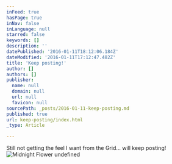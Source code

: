 ```yaml
---
inFeed: true
hasPage: true
inNav: false
inLanguage: null
starred: false
keywords: []
description: ''
datePublished: '2016-01-11T18:12:06.184Z'
dateModified: '2016-01-11T17:12:47.482Z'
title: 'Keep posting!'
author: []
authors: []
publisher:
  name: null
  domain: null
  url: null
  favicon: null
sourcePath: _posts/2016-01-11-keep-posting.md
published: true
url: keep-posting/index.html
_type: Article

---
```

Still not getting the feel I want from the Grid... will keep posting!
![Midnight Flower](https://the-grid-user-content.s3-us-west-2.amazonaws.com/182caa94-51ca-4cb5-b238-f487e3067030.jpg)
undefined